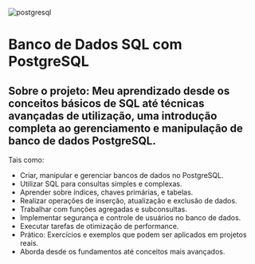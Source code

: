 ![postgresql](https://github.com/user-attachments/assets/bc0dfb93-9ff7-473c-a47e-27c9657d4cb6)
# Banco de Dados SQL com PostgreSQL

## Sobre o projeto: Meu aprendizado desde os conceitos básicos de SQL até técnicas avançadas de utilização, uma introdução completa ao gerenciamento e manipulação de banco de dados PostgreSQL.

Tais como:
- Criar, manipular e gerenciar bancos de dados no PostgreSQL.
- Utilizar SQL para consultas simples e complexas.
- Aprender sobre índices, chaves primárias, e tabelas.
- Realizar operações de inserção, atualização e exclusão de dados.
- Trabalhar com funções agregadas e subconsultas.
- Implementar segurança e controle de usuários no banco de dados.
- Executar tarefas de otimização de performance.
- Prático: Exercícios e exemplos que podem ser aplicados em projetos reais.
- Aborda desde os fundamentos até conceitos mais avançados.
